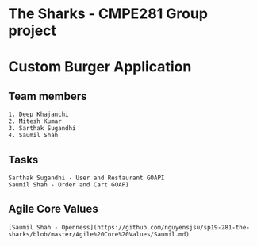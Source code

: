 # The Sharks - CMPE281 Group project
# Custom Burger Application

## Team members
```
1. Deep Khajanchi
2. Mitesh Kumar
3. Sarthak Sugandhi
4. Saumil Shah
```
## Tasks
```
Sarthak Sugandhi - User and Restaurant GOAPI
Saumil Shah - Order and Cart GOAPI
```

## Agile Core Values
```
[Saumil Shah - Openness](https://github.com/nguyensjsu/sp19-281-the-sharks/blob/master/Agile%20Core%20Values/Saumil.md)
```
